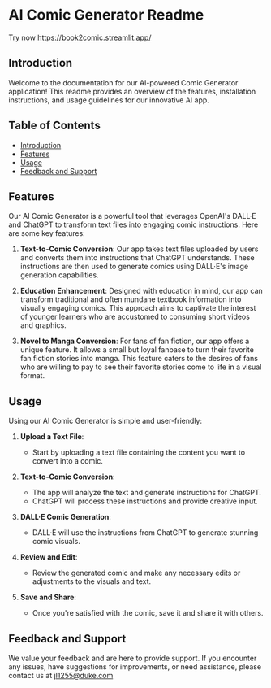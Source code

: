 # AI Comic Generator Readme
Try now https://book2comic.streamlit.app/

## Introduction

Welcome to the documentation for our AI-powered Comic Generator application! This readme provides an overview of the features, installation instructions, and usage guidelines for our innovative AI app.

## Table of Contents

- [Introduction](#introduction)
- [Features](#features)
- [Usage](#usage)
- [Feedback and Support](#feedback-and-support)


## Features

Our AI Comic Generator is a powerful tool that leverages OpenAI's DALL·E and ChatGPT to transform text files into engaging comic instructions. Here are some key features:

1. **Text-to-Comic Conversion**: Our app takes text files uploaded by users and converts them into instructions that ChatGPT understands. These instructions are then used to generate comics using DALL·E's image generation capabilities.

2. **Education Enhancement**: Designed with education in mind, our app can transform traditional and often mundane textbook information into visually engaging comics. This approach aims to captivate the interest of younger learners who are accustomed to consuming short videos and graphics.

3. **Novel to Manga Conversion**: For fans of fan fiction, our app offers a unique feature. It allows a small but loyal fanbase to turn their favorite fan fiction stories into manga. This feature caters to the desires of fans who are willing to pay to see their favorite stories come to life in a visual format.

## Usage

Using our AI Comic Generator is simple and user-friendly:

1. **Upload a Text File**:
   - Start by uploading a text file containing the content you want to convert into a comic.

2. **Text-to-Comic Conversion**:
   - The app will analyze the text and generate instructions for ChatGPT.
   - ChatGPT will process these instructions and provide creative input.

3. **DALL·E Comic Generation**:
   - DALL·E will use the instructions from ChatGPT to generate stunning comic visuals.

4. **Review and Edit**:
   - Review the generated comic and make any necessary edits or adjustments to the visuals and text.

5. **Save and Share**:
   - Once you're satisfied with the comic, save it and share it with others.

## Feedback and Support

We value your feedback and are here to provide support. If you encounter any issues, have suggestions for improvements, or need assistance, please contact us at jl1255@duke.com 

